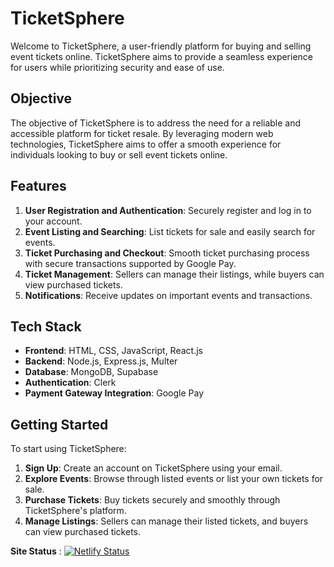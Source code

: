 # TicketSphere

Welcome to TicketSphere, a user-friendly platform for buying and selling event tickets online. TicketSphere aims to provide a seamless experience for users while prioritizing security and ease of use.

## Objective

The objective of TicketSphere is to address the need for a reliable and accessible platform for ticket resale. By leveraging modern web technologies, TicketSphere aims to offer a smooth experience for individuals looking to buy or sell event tickets online.

## Features

1. **User Registration and Authentication**: Securely register and log in to your account.
2. **Event Listing and Searching**: List tickets for sale and easily search for events.
3. **Ticket Purchasing and Checkout**: Smooth ticket purchasing process with secure transactions supported by Google Pay.
4. **Ticket Management**: Sellers can manage their listings, while buyers can view purchased tickets.
5. **Notifications**: Receive updates on important events and transactions.

## Tech Stack

- **Frontend**: HTML, CSS, JavaScript, React.js
- **Backend**: Node.js, Express.js, Multer
- **Database**: MongoDB, Supabase
- **Authentication**: Clerk
- **Payment Gateway Integration**: Google Pay

## Getting Started

To start using TicketSphere:

1. **Sign Up**: Create an account on TicketSphere using your email.
2. **Explore Events**: Browse through listed events or list your own tickets for sale.
3. **Purchase Tickets**: Buy tickets securely and smoothly through TicketSphere's platform.
4. **Manage Listings**: Sellers can manage their listed tickets, and buyers can view purchased tickets.

**Site Status** : [![Netlify Status](https://api.netlify.com/api/v1/badges/3fdfbb15-03ce-48e5-ad84-5de89a22e40d/deploy-status)](https://app.netlify.com/sites/ticketsphere/deploys)